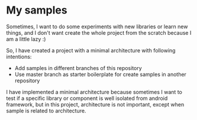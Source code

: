My samples
===========

Sometimes, I want to do some experiments with new libraries or learn new things,
and I don't want create the whole project from the scratch because I am a little lazy :)

So, I have created a project with a minimal architecture with following intentions:
- Add samples in different branches of this repository
- Use master branch as starter boilerplate for create samples in another repository

I have implemented a minimal architecture because sometimes I want to test if
a specific library or component is well isolated from android framework,
but in this project, architecture is not important, except when sample is related to architecture.